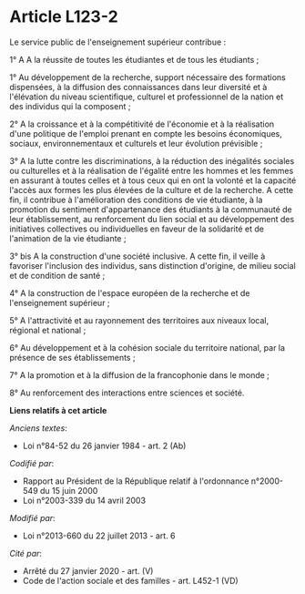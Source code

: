 # Article L123-2

Le service public de l'enseignement supérieur contribue :

1° A A la réussite de toutes les étudiantes et de tous les étudiants ;

1° Au développement de la recherche, support nécessaire des formations dispensées, à la diffusion des connaissances dans leur
diversité et à l'élévation du niveau scientifique, culturel et professionnel de la nation et des individus qui la composent ;

2° A la croissance et à la compétitivité de l'économie et à la réalisation d'une politique de l'emploi prenant en compte les
besoins économiques, sociaux, environnementaux et culturels et leur évolution prévisible ; 

3° A la lutte contre les discriminations, à la réduction des inégalités sociales ou culturelles et à la réalisation de
l'égalité entre les hommes et les femmes en assurant à toutes celles et à tous ceux qui en ont la volonté et la capacité
l'accès aux formes les plus élevées de la culture et de la recherche. A cette fin, il contribue à l'amélioration des
conditions de vie étudiante, à la promotion du sentiment d'appartenance des étudiants à la communauté de leur établissement,
au renforcement du lien social et au développement des initiatives collectives ou individuelles en faveur de la solidarité et
de l'animation de la vie étudiante ;

3° bis A la construction d'une société inclusive. A cette fin, il veille à favoriser l'inclusion des individus, sans
distinction d'origine, de milieu social et de condition de santé ; 

4° A la construction de l'espace européen de la recherche et de l'enseignement supérieur ;

5° A l'attractivité et au rayonnement des territoires aux niveaux local, régional et national ;

6° Au développement et à la cohésion sociale du territoire national, par la présence de ses établissements ;

7° A la promotion et à la diffusion de la francophonie dans le monde ;

8° Au renforcement des interactions entre sciences et société.

**Liens relatifs à cet article**

_Anciens textes_:

  - Loi n°84-52 du 26 janvier 1984 - art. 2 (Ab)

_Codifié par_:

  - Rapport au Président de la République relatif à l'ordonnance n°2000-549 du 15 juin 2000
  - Loi n°2003-339 du 14 avril 2003

_Modifié par_:

  - Loi n°2013-660 du 22 juillet 2013 - art. 6

_Cité par_:

  - Arrêté du 27 janvier 2020 - art. (V)
  - Code de l'action sociale et des familles - art. L452-1 (VD)
